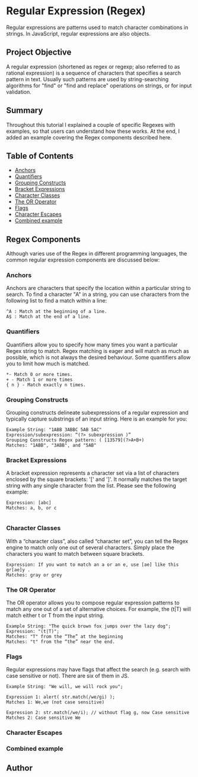 # Regular Expression (Regex)

Regular expressions are patterns used to match character combinations in strings. In JavaScript, regular expressions are also objects.

## Project Objective

A regular expression (shortened as regex or regexp; also referred to as rational expression) is a sequence of characters that specifies a search pattern in text. Usually such patterns are used by string-searching algorithms for "find" or "find and replace" operations on strings, or for input validation.

## Summary

Throughout this tutorial I explained a couple of specific Regexes with examples, so that users can understand how these works. At the end, I added an example covering the Regex components described here.

## Table of Contents

- [Anchors](#anchors)
- [Quantifiers](#quantifiers)
- [Grouping Constructs](#grouping-constructs)
- [Bracket Expressions](#bracket-expressions)
- [Character Classes](#character-classes)
- [The OR Operator](#the-or-operator)
- [Flags](#flags)
- [Character Escapes](#character-escapes)
- [Combined example](#combined-example)

## Regex Components

Although varies use of the Regex in different programming languages, the common regular expression components are discussed below:

### Anchors

Anchors are characters that specify the location within a particular string to search. To find a character "A" in a string, you can use characters from the following list to find a match within a line:

```
^A : Match at the beginning of a line.
A$ : Match at the end of a line.
```

### Quantifiers

Quantifiers allow you to specify how many times you want a particular Regex string to match. Regex matching is eager and will match as much as possible, which is not always the desired behaviour. Some quantifiers allow you to limit how much is matched.

```
*- Match 0 or more times.
+ - Match 1 or more times
{ n } - Match exactly n times.

```

### Grouping Constructs

Grouping constructs delineate subexpressions of a regular expression and typically capture substrings of an input string. Here is an example for you:

```
Example String: "1ABB 3ABBC 5AB 5AC"
Expression/subexpression: “(?> subexpression )”
Grouping Constructs Regex pattern: ( [13579](?>A+B+)
Matches: "1ABB", "3ABB", and "5AB"

```

### Bracket Expressions

A bracket expression represents a character set via a list of characters enclosed by the square brackets: '[' and ']'. It normally matches the target string with any single character from the list. Please see the following example:

```
Expression: [abc]
Matches: a, b, or c


```

### Character Classes

With a “character class”, also called “character set”, you can tell the Regex engine to match only one out of several characters. Simply place the characters you want to match between square brackets.

```
Expression: If you want to match an a or an e, use [ae] like this gr[ae]y .
Matches: gray or grey

```

### The OR Operator

The OR operator allows you to compose regular expression patterns to match any one out of a set of alternative choices. For example, the (t|T) will match either t or T from the input string.

```
Example String: "The quick brown fox jumps over the lazy dog";
Expression: "(t|T)";
Matches: "T" from the “The” at the beginning
Matches: "t" from the “the” near the end.

```

### Flags

Regular expressions may have flags that affect the search (e.g. search with case sensitive or not). There are six of them in JS.

```
Example String: "We will, we will rock you";

Expression 1: alert( str.match(/we/gi) );
Matches 1: We,we (not case sensitive)

Expression 2: str.match(/we/i); // without flag g, now Case sensitive
Matches 2: Case sensitive We

```

### Character Escapes

### Combined example

## Author
